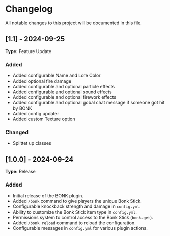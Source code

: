 # Changelog

All notable changes to this project will be documented in this file.

## [1.1] - 2024-09-25
**Type:** Feature Update
### Added
- Added configurable Name and Lore Color
- Added optional fire damage
- Added configurable and optional particle effects
- Added configurable and optional sound effects
- Added configurable and optional firework effects
- Added configurable and optional gobal chat message if someone got hit by BONK
- Added config updater
- Added custom Texture option

### Changed
- Splittet up classes

## [1.0.0] - 2024-09-24
**Type:** Release
### Added
- Initial release of the BONK plugin.
- Added `/bonk` command to give players the unique Bonk Stick.
- Configurable knockback strength and damage in `config.yml`.
- Ability to customize the Bonk Stick item type in `config.yml`.
- Permissions system to control access to the Bonk Stick (`bonk.get`).
- Added `/bonk reload` command to reload the configuration.
- Configurable messages in `config.yml` for various plugin actions.
